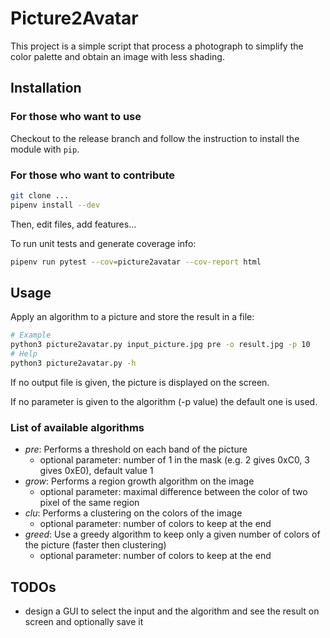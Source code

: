 # Picture2Avatar

This project is a simple script that process a
photograph to simplify the color palette and obtain
an image with less shading.

## Installation

### For those who want to use

Checkout to the release branch and follow the instruction to install
the module with `pip`.

### For those who want to contribute

```sh
git clone ...
pipenv install --dev
```

Then, edit files, add features...

To run unit tests and generate coverage info:
```sh
pipenv run pytest --cov=picture2avatar --cov-report html
```

## Usage

Apply an algorithm to a picture and store the result in a file:

```sh
# Example
python3 picture2avatar.py input_picture.jpg pre -o result.jpg -p 10
# Help
python3 picture2avatar.py -h
```

If no output file is given, the picture is displayed on the screen.

If no parameter is given to the algorithm (-p value) the default one is used.

### List of available algorithms

* _pre_: Performs a threshold on each band of the picture
    * optional parameter: number of 1 in the mask (e.g. 2 gives 0xC0,
    3 gives 0xE0), default value 1
* _grow_: Performs a region growth algorithm on the image
    * optional parameter: maximal difference between the color of two pixel
    of the same region
* _clu_: Performs a clustering on the colors of the image
    * optional parameter: number of colors to keep at the end
* _greed_: Use a greedy algorithm to keep only a given number of colors of
the picture (faster then clustering)
    * optional parameter: number of colors to keep at the end

## TODOs

* design a GUI to select the input and the algorithm and see
the result on screen and optionally save it
